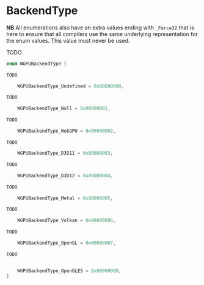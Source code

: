 

# BackendType

**NB** All enumerations also have an extra values ending with `_Force32` that is here to ensure that all compilers use the same underlying representation for the enum values. This value must never be used.


TODO

```C
enum WGPUBackendType {
        
TODO

    WGPUBackendType_Undefined = 0x00000000,
        
TODO

    WGPUBackendType_Null = 0x00000001,
        
TODO

    WGPUBackendType_WebGPU = 0x00000002,
        
TODO

    WGPUBackendType_D3D11 = 0x00000003,
        
TODO

    WGPUBackendType_D3D12 = 0x00000004,
        
TODO

    WGPUBackendType_Metal = 0x00000005,
        
TODO

    WGPUBackendType_Vulkan = 0x00000006,
        
TODO

    WGPUBackendType_OpenGL = 0x00000007,
        
TODO


    WGPUBackendType_OpenGLES = 0x00000008,
}
```
